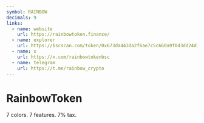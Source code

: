 ```yaml
---
symbol: RAINBOW
decimals: 9
links:
  - name: website
    url: https://rainbowtoken.finance/
  - name: explorer
    url: https://bscscan.com/token/0x673da443da2f6ae7c5c660a9f0d3dd24d1643d36
  - name: x
    url: https://x.com/rainbowtokenbsc
  - name: telegram
    url: https://t.me/rainbow_crypto
---
```


# RainbowToken

7 colors. 7 features. 7% tax.
